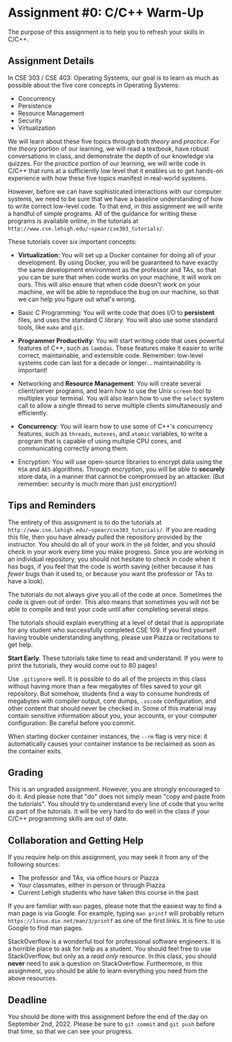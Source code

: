 # Assignment #0: C/C++ Warm-Up

The purpose of this assignment is to help you to refresh your skills in C/C++.

## Assignment Details

In CSE 303 / CSE 403: Operating Systems, our goal is to learn as much as
possible about the five core concepts in Operating Systems:

* Concurrency
* Persistence
* Resource Management
* Security
* Virtualization

We will learn about these five topics through both *theory* and *practice*.  For
the *theory* portion of our learning, we will read a textbook, have robust
conversations in class, and demonstrate the depth of our knowledge via quizzes.
For the *practice* portion of our learning, we will write code in C/C++ that
runs at a sufficiently low level that it enables us to get hands-on experience
with how these five topics manifest in real-world systems.

However, before we can have sophisticated interactions with our computer
systems, we need to be sure that we have a baseline understanding of how to
write correct low-level code.  To that end, in this assignment we will write a
handful of simple programs.  All of the guidance for writing these programs is
available online, in the tutorials at
`http://www.cse.lehigh.edu/~spear/cse303_tutorials/`.

These tutorials cover six important concepts:

* **Virtualization**: You will set up a Docker container for doing all of your
  development.  By using Docker, you will be guaranteed to have exactly the same
  development environment as the professor and TAs, so that you can be sure that
  when code works on your machine, it will work on ours.  This will also ensure
  that when code doesn't work on your machine, we will be able to reproduce the
  bug on our machine, so that we can help you figure out what's wrong.

* Basic C Programming: You will write code that does I/O to **persistent**
  files, and uses the standard C library.  You will also use some standard
  tools, like `make` and `git`.

* **Programmer Productivity**: You will start writing code that uses powerful
  features of C++, such as `lambdas`.  These features make it easier to write
  correct, maintainable, and extensible code.  Remember: low-level systems code
  can last for a decade or longer... maintainability is important!

* Networking and **Resource Management**: You will create several client/server
  programs, and learn how to use the Unix `screen` tool to multiplex your
  terminal.  You will also learn how to use the `select` system call to allow a
  single thread to serve multiple clients simultaneously and efficiently.

* **Concurrency**: You will learn how to use some of C++'s concurrency features,
  such as `threads`, `mutexes`, and `atomic` variables, to write a program that
  is capable of using multiple CPU cores, and communicating correctly among
  them.

* Encryption: You will use open-source libraries to encrypt data using the `RSA`
  and `AES` algorithms.  Through encryption, you will be able to **securely**
  store data, in a manner that cannot be compromised by an attacker.  (But
  remember: security is much more than just encryption!)

## Tips and Reminders

The entirety of this assignment is to do the tutorials at
`http://www.cse.lehigh.edu/~spear/cse303_tutorials/`.  If you are reading this
file, then you have already pulled the repository provided by the instructor.
You should do all of your work in the `p0` folder, and you should check in your
work every time you make progress.  Since you are working in an individual
repository, you should not hesitate to check in code when it has bugs, if you
feel that the code is worth saving (either because it has *fewer* bugs than it
used to, or because you want the professor or TAs to have a look).

The tutorials do not always give you all of the code at once.  Sometimes the
code is given out of order.  This also means that sometimes you will not be able
to compile and test your code until after completing several steps.

The tutorials should explain everything at a level of detail that is appropriate
for any student who successfully completed CSE 109.  If you find yourself having
trouble understanding anything, please use Piazza or recitations to get help.

**Start Early**.  These tutorials take time to read and understand.  If you were
to print the tutorials, they would come out to 80 pages!

Use `.gitignore` well.  It is possible to do all of the projects in this class
without having more than a few megabytes of files saved to your git repository.
But somehow, students find a way to consume hundreds of megabytes with compiler
output, core dumps, `.vscode` configuration, and other content that should never
be checked in.  Some of this material may contain sensitive information about
you, your accounts, or your computer configuration.  Be careful before you
commit.

When starting docker container instances, the `--rm` flag is very nice: it
automatically causes your container instance to be reclaimed as soon as the
container exits.

## Grading

This is an ungraded assignment.  However, you are strongly encouraged to do it.
And please note that "do" does not simply mean "copy and paste from the
tutorials".  You should try to understand every line of code that you write as
part of the tutorials.  It will be very hard to do well in the class if your
C/C++ programming skills are out of date.

## Collaboration and Getting Help

If you require help on this assignment, you may seek it from any of the
following sources:

* The professor and TAs, via office hours or Piazza
* Your classmates, either in person or through Piazza
* Current Lehigh students who have taken this course in the past

If you are familiar with `man` pages, please note that the easiest way to find a
man page is via Google.  For example, typing `man printf` will probably return
`https://linux.die.net/man/3/printf` as one of the first links.  It is fine to
use Google to find man pages.

StackOverflow is a wonderful tool for professional software engineers.  It is a
horrible place to ask for help as a student.  You should feel free to use
StackOverflow, but only as a *read only* resource.  In this class, you should
**never** need to ask a question on StackOverflow.  Furthermore, in this
assignment, you should be able to learn everything you need from the above
resources.

## Deadline

You should be done with this assignment before the end of the day on September
2nd, 2022.  Please be sure to `git commit` and `git push` before that time, so
that we can see your progress.
